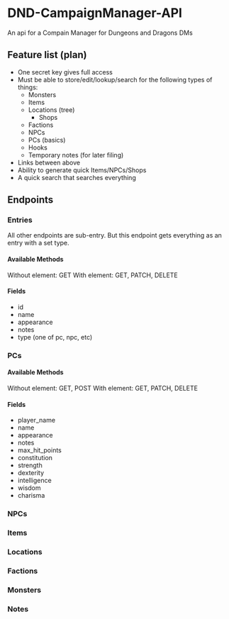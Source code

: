 # DND-CampaignManager-API
An api for a Compain Manager for Dungeons and Dragons DMs

## Feature list (plan)
* One secret key gives full access
* Must be able to store/edit/lookup/search for the following types of things:
    * Monsters
    * Items
    * Locations (tree)
        * Shops
    * Factions
    * NPCs
    * PCs (basics)
    * Hooks
    * Temporary notes (for later filing)
* Links between above
* Ability to generate quick Items/NPCs/Shops
* A quick search that searches everything

## Endpoints

### Entries

All other endpoints are sub-entry. But this endpoint gets everything as an entry with a set type.

#### Available Methods

Without element: GET
With element: GET, PATCH, DELETE

#### Fields

* id
* name
* appearance
* notes
* type (one of pc, npc, etc)

### PCs

#### Available Methods

Without element: GET, POST
With element: GET, PATCH, DELETE

#### Fields

* player_name
* name
* appearance
* notes
* max_hit_points
* constitution
* strength
* dexterity
* intelligence
* wisdom
* charisma

### NPCs

### Items

### Locations

### Factions

### Monsters

### Notes
